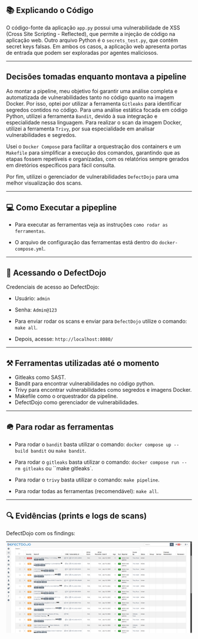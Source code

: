 ## 📚 Explicando o Código

O código-fonte da aplicação `app.py` possui uma vulnerabilidade de XSS (Cross Site Scripting - Reflected), que permite a injeção de código na aplicação web. Outro arquivo Python é o `secrets_test.py`, que contém secret keys falsas. Em ambos os casos, a aplicação web apresenta portas de entrada que podem ser exploradas por agentes maliciosos.

---

## Decisões tomadas enquanto montava a pipeline

Ao montar a pipeline, meu objetivo foi garantir uma análise completa e automatizada de vulnerabilidades tanto no código quanto na imagem Docker. Por isso, optei por utilizar a ferramenta `Gitleaks` para identificar segredos contidos no código. Para uma análise estática focada em código Python, utilizei a ferramenta `Bandit`, devido à sua integração e especialidade nessa linguagem. Para realizar o scan da imagem Docker, utilizei a ferramenta `Trivy`, por sua especialidade em analisar vulnerabilidades e segredos.

Usei o `Docker Compose` para facilitar a orquestração dos containers e um  `Makefile` para simplificar a execução dos comandos, garantindo que as etapas fossem repetíveis e organizadas, com os relatórios sempre gerados em diretórios específicos para fácil consulta.

Por fim, utilizei o gerenciador de vulnerabilidades `DefectDojo` para uma melhor visualização dos scans.

---

## 💻 Como Executar a pipepline

* Para executar as ferramentas veja as instruções `como rodar as ferramentas`.

* O arquivo de configuração das ferramentas está dentro do `docker-compose.yml`.

---
## 🚀 Acessando o DefectDojo

Credenciais de acesso ao DefectDojo:

* Usuário: `admin`
* Senha: `Admin@123`

* Para enviar rodar os scans e enviar para  `DefectDojo` utilize o comando: `make all`.

* Depois, acesse: `http://localhost:8080/`

---

## ⚒️ Ferramentas utilizadas até o momento 

* Gitleaks como SAST.
* Bandit para encontrar vulnerabilidades no código python.
* Trivy para encontrar vulnerabilidades como segredos e imagens Docker. 
* Makefile como o orquestrador da pipeline.
* DefectDojo como gerenciador de vulnerabilidades.

---

## 🪖 Para rodar as ferramentas 

* Para rodar o `bandit` basta utilizar o comando: `docker compose up --build bandit` ou `make bandit`.

* Para rodar o `gitleaks` basta utilizar o comando: `docker compose run --rm gitleaks` ou ``make gitleaks`.

* Para rodar o `trivy` basta utilizar o comando: `make pipeline`.

* Para rodar todas as ferramentas (recomendável): `make all`.

---

## 🔍 Evidências (prints e logs de scans)

DefectDojo com os findings:

![findings](prints/findings.png)

